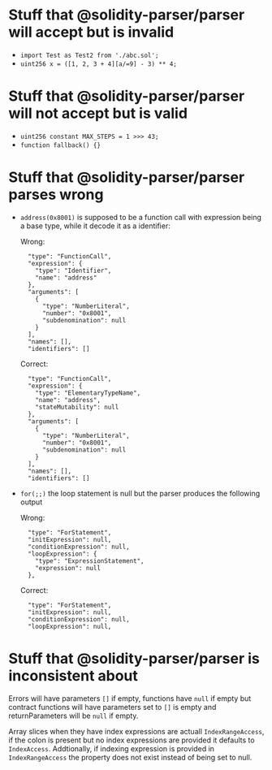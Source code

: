 # Stuff that @solidity-parser/parser will accept but is invalid

- `import Test as Test2 from './abc.sol';`
- `uint256 x = ([1, 2, 3 + 4][a/=9] - 3) ** 4;`

# Stuff that @solidity-parser/parser will not accept but is valid

- `uint256 constant MAX_STEPS = 1 >>> 43;`
- `function fallback() {}`

# Stuff that @solidity-parser/parser parses wrong

- `address(0x8001)`
  is supposed to be a function call with expression being a base type, while it
  decode it as a identifier:

  Wrong:
  ```
    "type": "FunctionCall",
    "expression": {
      "type": "Identifier",
      "name": "address"
    },
    "arguments": [
      {
        "type": "NumberLiteral",
        "number": "0x8001",
        "subdenomination": null
      }
    ],
    "names": [],
    "identifiers": []
  ```

  Correct:
  ```
    "type": "FunctionCall",
    "expression": {
      "type": "ElementaryTypeName",
      "name": "address",
      "stateMutability": null
    },
    "arguments": [
      {
        "type": "NumberLiteral",
        "number": "0x8001",
        "subdenomination": null
      }
    ],
    "names": [],
    "identifiers": []
  ```

- `for(;;)`
  the loop statement is null but the parser produces the following output

  Wrong:
  ```
    "type": "ForStatement",
    "initExpression": null,
    "conditionExpression": null,
    "loopExpression": {
      "type": "ExpressionStatement",
      "expression": null
    },
  ```

  Correct:
  ```
    "type": "ForStatement",
    "initExpression": null,
    "conditionExpression": null,
    "loopExpression": null,
  ```

# Stuff that @solidity-parser/parser is inconsistent about

Errors will have parameters `[]` if empty, functions have `null` if empty but contract functions will have parameters set to `[]` is empty and returnParameters will be `null` if empty.

Array slices when they have index expressions are actuall `IndexRangeAccess`, if the colon is present but no index expressions are provided it defaults to `IndexAccess`. Addtionally, if indexing expression is provided in `IndexRangeAccess` the property does not exist instead of being set to null.
